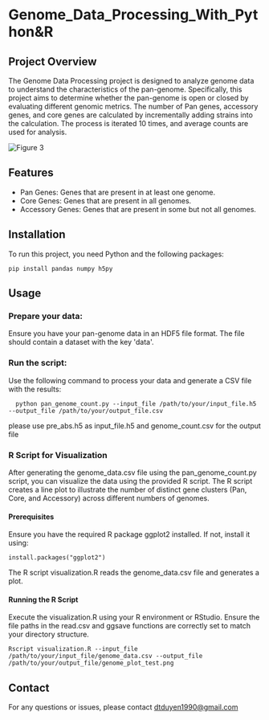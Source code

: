 # Genome_Data_Processing_With_Python&R
## Project Overview
The Genome Data Processing project is designed to analyze genome data to understand the characteristics of the pan-genome. Specifically, this project aims to determine whether the pan-genome is open or closed by evaluating different genomic metrics. The number of Pan genes, accessory genes, and core genes are calculated by incrementally adding strains into the calculation. The process is iterated 10 times, and average counts are used for analysis.

![Figure 3](https://github.com/user-attachments/assets/c8d2fcf2-293f-4f06-8e2d-72586a11f917)

## Features
- Pan Genes: Genes that are present in at least one genome.
- Core Genes: Genes that are present in all genomes.
- Accessory Genes: Genes that are present in some but not all genomes.
## Installation
To run this project, you need Python and the following packages:
```
pip install pandas numpy h5py
```
## Usage
### Prepare your data: 
Ensure you have your pan-genome data in an HDF5 file format. The file should contain a dataset with the key 'data'.
### Run the script: 
Use the following command to process your data and generate a CSV file with the results:
```
  python pan_genome_count.py --input_file /path/to/your/input_file.h5 --output_file /path/to/your/output_file.csv
```
please use pre_abs.h5 as input_file.h5 and genome_count.csv for the output file
### R Script for Visualization
After generating the genome_data.csv file using the pan_genome_count.py script, you can visualize the data using the provided R script. The R script creates a line plot to illustrate the number of distinct gene clusters (Pan, Core, and Accessory) across different numbers of genomes.
#### Prerequisites
Ensure you have the required R package ggplot2 installed. If not, install it using:
```
install.packages("ggplot2")
```
The R script visualization.R reads the genome_data.csv file and generates a plot.
#### Running the R Script
Execute the visualization.R using your R environment or RStudio. Ensure the file paths in the read.csv and ggsave functions are correctly set to match your directory structure.
```
Rscript visualization.R --input_file /path/to/your/input_file/genome_data.csv --output_file /path/to/your/output_file/genome_plot_test.png
```
## Contact
For any questions or issues, please contact [dtduyen1990@gmail.com](https://mail.google.com/mail/u/0/#inbox?compose=DmwnWrRrkqgxSgKHzrmgGhrpZbbQkrGFCjmrSbBPRldvsRvlngzNdxMGqblvnkGLMqTVdttVwHdg)
